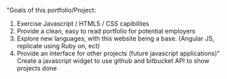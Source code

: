 "Goals of this portfolio/Project: 
1. Exercise Javascript / HTML5 / CSS capibilites
2. Provide a clean, easy to read portfolio for potential employers
3. Explore new languages, with this website being a base. (Angular JS, replicate using Ruby on, ect)
4. Provide an interface for other projects (future javascript applications)"
    Create a javascript widget to use github and bitbucket API to show projects done